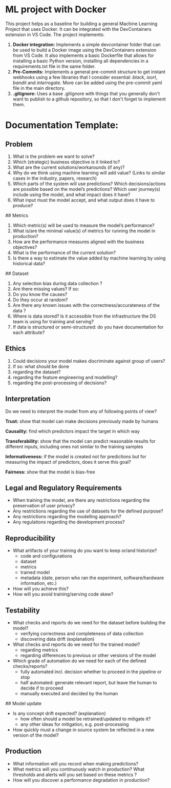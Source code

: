 # ML project with Docker
This project helps as a baseline for building a general Machine Learning Project that uses Docker. It can be integrated with the DevContainers extension in VS Code. The project implements:

1) **Docker integration:** Implements a simple devcontainer folder that can be used to build a Docker image using the DevContainers extension from VS Code. It also implements a basic Dockerfile that allows for installing a basic Python version, installing all dependencies in a requirements.txt file in the same folder.
2) **Pre-Commits:** Implements a general pre-commit structure to get instant webhooks using a few libraries that I consider essential: *black*, *isort*, *bandit* and *interrogate*. More can be added using the pre-commit yaml file in the main directory.
3) **.gitignore:** Uses a base .gitignore with things that you generally don't want to publish to a github repository, so that I don't forget to implement them.

# Documentation Template:

## Problem

1) What is the problem we want to solve?
2) Which (strategic) business objective is it linked to?
3) What are the current solutions/workarounds (if any)?
4) Why do we think using machine learning will add value? (Links to similar cases in the industry, papers, research)
5) Which parts of the system will use predictions? Which decisions/actions are possible based on the model’s predictions? Which user journey(s) include using the model, and what impact does it have?
6) What input must the model accept, and what output does it have to produce?

## Metrics

1) Which metric(s) will be used to measure the model’s performance?
2) What is/are the minimal value(s) of metrics for running the model in production?
3) How are the performance measures aligned with the business objectives?
4) What is the performance of the current solution?
5) Is there a way to estimate the value added by machine learning by using historical data?

## Dataset

1) Any selection bias during data collection ? 
2) Are there missing values? If so:
3) Do you know the causes?
4) Do they occur at random? 
5) Are there any known issues with the correctness/accurateness of the data ?
6) Where is data stored? Is it accessible from the infrastructure the DS team is using for training and serving?
7) If data is structured or semi-structured: do you have documentation for each attribute?

## Ethics

1) Could decisions your model makes discriminate against group of users?
2) If so: what should be done
3) regarding the dataset?
4) regarding the feature engineering and modelling?
5) regarding the post-processing of decisions?

## Interpretation

Do we need to interpret the model from any of following points of view?

**Trust:** show that model can make decisions previously made by humans

**Causality:** find which predictors impact the target in which way

**Transferability:** show that the model can predict reasonable results for different inputs, including ones not similar to the training samples

**Informativeness:** if the model is created not for predictions but for measuring the impact of predictors, does it serve this goal?

**Fairness:** show that the model is bias-free

## Legal and Regulatory Requirements

- When training the model, are there any restrictions regarding the preservation of user privacy?
- Any restrictions regarding the use of datasets for the defined purpose?
- Any restrictions regarding the modelling approach?
- Any regulations regarding the development process?

## Reproducibility

- What artifacts of your training do you want to keep or/and historize?
    - code and configurations
    - dataset
    - metrics
    - trained model
    - metadata (date, person who ran the experiment, software/hardware information, etc.)
- How will you achieve this?
- How will you avoid training/serving code skew?

## Testability

- What checks and reports do we need for the dataset before building the model?
    - verifying correctness and completeness of data collection
    - discovering data drift (explanation)
- What checks and reports do we need for the trained model?
    - regarding metrics
    - regarding differences to previous or other versions of the model
- Which grade of automation do we need for each of the defined checks/reports?
    - fully automated incl. decision whether to proceed in the pipeline or stop
    - half automated: generate relevant report, but leave the human to decide if to proceed
    - manually executed and decided by the human

## Model update

- Is any concept drift expected? (explanation)
    - how often should a model be retrained/updated to mitigate it?
    - any other ideas for mitigation, e.g. post-processing
- How quickly must a change in source system be reflected in a new version of the model?

## Production

- What information will you record when making predictions?
- What metrics will you continuously watch in production? What thresholds and alerts will you set based on these metrics ?
- How will you discover a performance degradation in production?